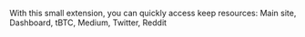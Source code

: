 With this small extension, you can quickly access keep resources: Main site, Dashboard, tBTC, Medium, Twitter, Reddit
